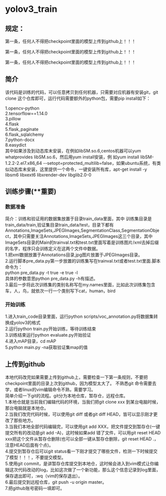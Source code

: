 # yolov3_train   
## 规定：  
第一条，任何人不得把checkpoint里面的模型上传到github上！！！

第一条，任何人不得把checkpoint里面的模型上传到github上！！！

第一条，任何人不得把checkpoint里面的模型上传到github上！！！  
## 简介
该代码是训练的代码，可以任意拷贝到任何机器，只需要对应机器有安装git，git clone 这个仓库即可，运行代码需要额外的python包，需要pip install如下：

1.opencv-python  
2.tensorflow==1.14.0  
3.pillow  
4.flask  
5.flask_paginate  
6.flask_sqlalchemy  
7.python-docx  
8.easydict  
其中如果涉及到动态库未安装，在例如libSM.so.6,centos机器可以yum whatprovides libSM.so.6，然后用yum install安装，例
如yum install libSM-1.2.2-2.el7.x86_64 --setopt=protected_multilib=false，如果ubuntu系统，有类似动态库未安装，这里提供一个命令，一键安装所有库，apt-get install -y libsm6 libxext6 libxrender-dev libglib2.0-0
## 训练步骤(**重要)
### 数据准备
简介：训练和验证用的数据集放置于目录train_data里面，其中
训练集目录是train_data/train,验证集目录train_data/test，目录下都有Annotations,ImageSets,JPEGImages,SegmentationClass,SegmentationObject，其中只需要关注Annotations,ImageSets,JPEGImages这三个目录，其中ImageSets目录的Main的trainval.txt和test.txt里面写着是训练图片/xml去掉后缀的名字，程序只会训练定义在这两个文件中数据。  
1.把xml数据放置于Annotations目录,jpg图片放置于JPEGImages目录。  
2.运行脚本pre_data.py第一步放置的训练集写在trainval.txt或者test.txt里面.脚本命令为：  
python pre_data.py -t true -e true -l  
具体的参数意思python pre_data.py -h有描述。  
3.最后一步将此次训练集的类别名称写在my.names里面，比如此次训练集包含车，人，鸟，就依次一行一个类别写下cat，human，bird  
### 开始训练
1.进入train_code目录里面，运行python scripts/voc_annotation.py将数据集转换成yolov3的格式  
2.运行python train.py开始训练，等待训练结束  
3.训练结束运行python evaluate.py开始验证  
4.进入mAP目录，cd mAP  
5.python main.py -na获取验证集map的值
## 上传到github
本地代码改完如果需要上传到github上，需要检查一下第一条规则，不要把checkpoint里面的目录上次到github，因为模型太大了。 不熟悉git 命令需要去学，或者linux的vim编辑命令不熟，需要学习。  
简单介绍一下git的流程。git分为本地仓库，暂存仓，远程仓库。  
1.本地仓就是当前我们编辑代码的环境，当我们把git clone xxx 到某台电脑时候，那台电脑就是本地仓。  
2.当我们改完代码时候，可以使用git diff 或者git diff HEAD，皆可以显示刚才更改了那些地方。  
3.当我们本地全部代码编辑完，可以使用git add XXX，把文件提交到暂存仓(一键提交所有的改动是git add -A)，这时候如果add 错了文件，可以用git reset HEAD xxx把这个文件从暂存仓删除(也可以全部一键从暂存仓删除，git reset HEAD .，注意HEAD后面有个点)。  
4.提交到暂存仓后可以git status看一下刚才提交了哪些文件，检测一下时候提交了模型！！！，不要提交模型。  
5.使用git commit，是讲暂存仓库提交到本地仓，这时候会进入到vim模式让你编辑这次代码改动的log，比如这次做了一个新功能，那么这个信息记录到log里面，保存退出即可，:wq（vim的保存退出）。  
6.最后提交到远程仓库，git push -u origin master。  
7.把github账号密码一填即可。  
